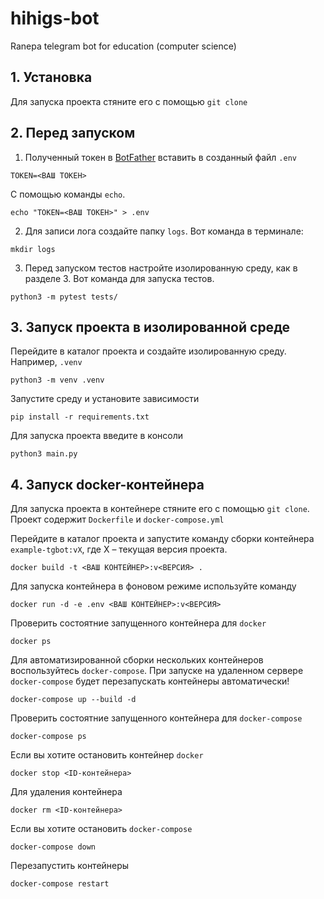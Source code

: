 # hihigs-bot
Ranepa telegram bot for education (computer science)


## 1. Установка

Для запуска проекта стяните его с помощью `git clone`

## 2. Перед запуском

1. Полученный токен в [BotFather](https://t.me/BotFather) вставить в созданный файл `.env`

```
TOKEN=<ВАШ ТОКЕН>
```

С помощью команды `echo`.

```
echo "TOKEN=<ВАШ ТОКЕН>" > .env
```

2. Для записи лога создайте папку `logs`. Вот команда в терминале:

```
mkdir logs
```

3. Перед запуском тестов настройте изолированную среду, как в разделе 3. Вот команда для запуска тестов.

```
python3 -m pytest tests/
```

## 3. Запуск проекта в изолированной среде

Перейдите в каталог проекта и создайте изолированную среду. Например, `.venv`

```
python3 -m venv .venv
```

Запустите среду и установите зависимости
   
```
pip install -r requirements.txt
```

Для запуска проекта введите в консоли

```
python3 main.py
```
## 4. Запуск docker-контейнера

Для запуска проекта в контейнере стяните его с помощью `git clone`. Проект содержит `Dockerfile` и `docker-compose.yml`

Перейдите в каталог проекта и запустите команду сборки контейнера `example-tgbot:vX`, где X – текущая версия проекта.

```
docker build -t <ВАШ КОНТЕЙНЕР>:v<ВЕРСИЯ> .
```
Для запуска контейнера в фоновом режиме используйте команду

```
docker run -d -e .env <ВАШ КОНТЕЙНЕР>:v<ВЕРСИЯ>
```

Проверить состоятние запущенного контейнера для `docker`

```
docker ps
```

Для автоматизированной сборки нескольких контейнеров воспользуйтесь `docker-compose`. При запуске на удаленном сервере `docker-compose` будет перезапускать контейнеры автоматически!

```
docker-compose up --build -d
```

Проверить состоятние запущенного контейнера для `docker-compose`

```
docker-compose ps
```

Если вы хотите остановить контейнер `docker`

```
docker stop <ID-контейнера>
```

Для удаления контейнера

```
docker rm <ID-контейнера>
```

Если вы хотите остановить `docker-compose`

```
docker-compose down
```

Перезапустить контейнеры

```
docker-compose restart
```